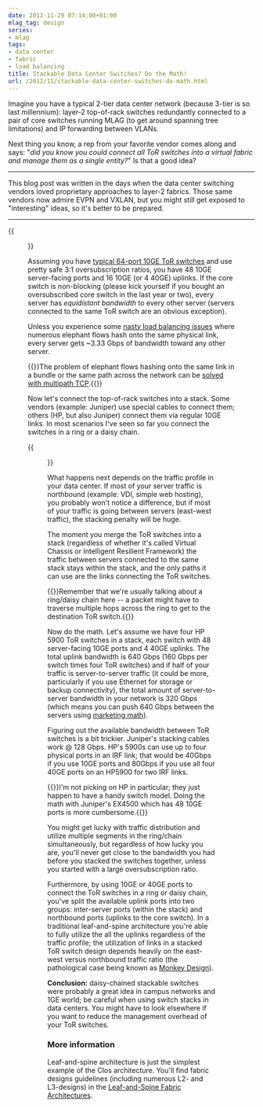```yaml
---
date: 2012-11-29 07:14:00+01:00
mlag_tag: design
series:
- mlag
tags:
- data center
- fabric
- load balancing
title: Stackable Data Center Switches? Do the Math!
url: /2012/11/stackable-data-center-switches-do-math.html
---
```

Imagine you have a typical 2-tier data center network (because 3-tier is so last millennium): layer-2 top-of-rack switches redundantly connected to a pair of core switches running MLAG (to get around spanning tree limitations) and IP forwarding between VLANs.

Next thing you know, a rep from your favorite vendor comes along and says: "_did you know you could connect all ToR switches into a virtual fabric and manage them as a single entity?_" Is that a good idea?
<!--more-->
---

This blog post was written in the days when the data center switching vendors loved proprietary approaches to layer-2 fabrics. Those same vendors now admire EVPN and VXLAN, but you might still get exposed to "interesting" ideas, so it's better to be prepared.

---

{{<figure src="/2012/11/s400-MLAG_Leaf_Spine.png" caption="Typical layer-2 leaf-and-spine design">}}

Assuming you have [typical 64-port 10GE ToR switches](http://etherealmind.com/merchant-silicon-vendor-software-rise-lost-opportunity/) and use pretty safe 3:1 oversubscription ratios, you have 48 10GE server-facing ports and 16 10GE (or 4 40GE) uplinks. If the core switch is non-blocking (please kick yourself if you bought an oversubscribed core switch in the last year or two), every server has *equidistant bandwidth* to every other server (servers connected to the same ToR switch are an obvious exception).

Unless you experience some [nasty load balancing issues](http://packetpushers.net/the-scaling-limitations-of-etherchannel-or-why-11-does-not-equal-2/) where numerous elephant flows hash onto the same physical link, every server gets \~3.33 Gbps of bandwidth toward any other server.

{{<note info>}}The problem of elephant flows hashing onto the same link in a bundle or the same path across the network can be [solved with multipath TCP](http://www.youtube.com/watch?v=02nBaaIoFWU).{{</note>}}

Now let's connect the top-of-rack switches into a stack. Some vendors (example: Juniper) use special cables to connect them; others (HP, but also Juniper) connect them via regular 10GE links. In most scenarios I've seen so far you connect the switches in a ring or a daisy chain.

{{<figure caption="Introducing stackable leaf switches" src="/2012/11/s400-MLAG_Stackable.png">}}

What happens next depends on the traffic profile in your data center. If most of your server traffic is northbound (example: VDI, simple web hosting), you probably won't notice a difference, but if most of your traffic is going between servers (east-west traffic), the stacking penalty will be huge.

The moment you merge the ToR switches into a stack (regardless of whether it's called Virtual Chassis or Intelligent Resilient Framework) the traffic between servers connected to the same stack stays within the stack, and the only paths it can use are the links connecting the ToR switches.

{{<note warn>}}Remember that we're usually talking about a ring/daisy chain here -- a packet might have to traverse multiple hops across the ring to get to the destination ToR switch.{{</note>}}

Now do the math. Let's assume we have four HP 5900 ToR switches in a stack, each switch with 48 server-facing 10GE ports and 4 40GE uplinks. The total uplink bandwidth is 640 Gbps (160 Gbps per switch times four ToR switches) and if half of your traffic is server-to-server traffic (it could be more, particularly if you use Ethernet for storage or backup connectivity), the total amount of server-to-server bandwidth in your network is 320 Gbps (which means you can push 640 Gbps between the servers using [marketing math](http://etherealmind.com/network-dictionary-marketing-math/)).

Figuring out the available bandwidth between ToR switches is a bit trickier. Juniper's stacking cables work @ 128 Gbps. HP's 5900s can use up to four physical ports in an IRF link; that would be 40Gbps if you use 10GE ports and 80Gbps if you use all four 40GE ports on an HP5900 for two IRF links.

{{<note>}}I'm not picking on HP in particular; they just happen to have a handy switch model. Doing the math with Juniper's EX4500 which has 48 10GE ports is more cumbersome.{{</note>}}

You might get lucky with traffic distribution and utilize multiple segments in the ring/chain simultaneously, but regardless of how lucky you are, you'll never get close to the bandwidth you had before you stacked the switches together, unless you started with a large oversubscription ratio.

Furthermore, by using 10GE or 40GE ports to connect the ToR switches in a ring or daisy chain, you've split the available uplink ports into two groups: inter-server ports (within the stack) and northbound ports (uplinks to the core switch). In a traditional leaf-and-spine architecture you're able to fully utilize the all the uplinks regardless of the traffic profile; the utilization of links in a stacked ToR switch design depends heavily on the east-west versus northbound traffic ratio (the pathological case being known as [Monkey Design](https://blog.ipspace.net/2012/04/monkey-design-still-doesnt-work-well.html)).

**Conclusion:** daisy-chained stackable switches were probably a great idea in campus networks and 1GE world; be careful when using switch stacks in data centers. You might have to look elsewhere if you want to reduce the management overhead of your ToR switches.

### More information

Leaf-and-spine architecture is just the simplest example of the Clos architecture. You'll find fabric designs guidelines (including numerous L2- and L3-designs) in the [Leaf-and-Spine Fabric Architectures](https://www.ipspace.net/Leaf-and-Spine_Fabric_Architectures).
